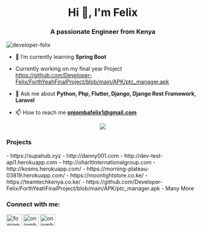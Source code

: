 <h1 align="center">Hi 👋, I'm Felix</h1>
<h3 align="center">A passionate Engineer from Kenya</h3>

<p align="left"> <img src="https://komarev.com/ghpvc/?username=developer-felix&label=Profile%20views&color=0e75b6&style=flat" alt="developer-felix" /> </p>

- 🌱 I’m currently learning **Spring Boot**

- Currently working on my final year Project https://github.com/Developer-Felix/ForthYeahFinalProject/blob/main/APK/ptc_manager.apk

- 💬 Ask me about **Python, Php, Flutter, Django, Django Rest Framework, Laravel**

- 📫 How to reach me **onjombafelix1@gmail.com**
<p align='center'>
    <img src="https://gidigi.com/cdn/love.gif">
</p>

<h3>Projects</h3>
- https://supahub.xyz 
- http://danny001.com
- http://dev-test-api1.herokuapp.com
- http://oharltinternationalgroup.com
- http://kosms.herokuapp.com/
- https://morning-plateau-03819.herokuapp.com/
- https://moonlightstore.co.ke/
- https://teamtechkenya.co.ke/  
- https://github.com/Developer-Felix/ForthYeahFinalProject/blob/main/APK/ptc_manager.apk       
- Many More

<h3 align="left">Connect with me:</h3>
<p align="left">
<a href="https://twitter.com/fonjomba" target="blank"><img align="center" src="https://cdn.jsdelivr.net/npm/simple-icons@3.0.1/icons/twitter.svg" alt="fonjomba" height="30" width="40" /></a>
<a href="https://linkedin.com/in/onjomba-felix-312132205" target="blank"><img align="center" src="https://cdn.jsdelivr.net/npm/simple-icons@3.0.1/icons/linkedin.svg" alt="onjomba-felix-312132205" height="30" width="40" /></a>
<a href="https://fb.com/onjombafelix" target="blank"><img align="center" src="https://cdn.jsdelivr.net/npm/simple-icons@3.0.1/icons/facebook.svg" alt="onjombafelix" height="30" width="40" /></a>
</p>
